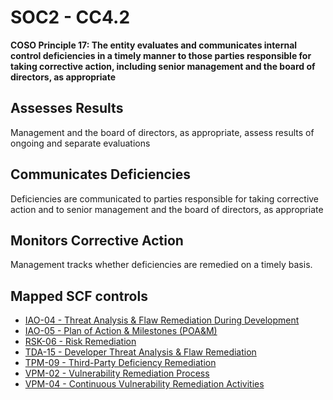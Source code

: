 # SOC2 - CC4.2
**COSO Principle 17: The entity evaluates and communicates internal control deficiencies in a timely manner to those parties responsible for taking corrective action, including senior management and the board of directors, as appropriate**
## Assesses Results
Management and the board of directors, as appropriate, assess results of ongoing and separate evaluations
## Communicates Deficiencies
Deficiencies are communicated to parties responsible for taking corrective action and to senior management and the board of directors, as appropriate
## Monitors Corrective Action
Management tracks whether deficiencies are remedied on a timely basis.
## Mapped SCF controls
- [IAO-04 - Threat Analysis & Flaw Remediation During Development](../scf/iao-04-threatanalysis&flawremediationduringdevelopment.md)
- [IAO-05 - Plan of Action & Milestones (POA&M)](../scf/iao-05-planofaction&milestones(poa&m).md)
- [RSK-06 - Risk Remediation](../scf/rsk-06-riskremediation.md)
- [TDA-15 - Developer Threat Analysis & Flaw Remediation](../scf/tda-15-developerthreatanalysis&flawremediation.md)
- [TPM-09 - Third-Party Deficiency Remediation](../scf/tpm-09-third-partydeficiencyremediation.md)
- [VPM-02 - Vulnerability Remediation Process](../scf/vpm-02-vulnerabilityremediationprocess.md)
- [VPM-04 - Continuous Vulnerability Remediation Activities](../scf/vpm-04-continuousvulnerabilityremediationactivities.md)